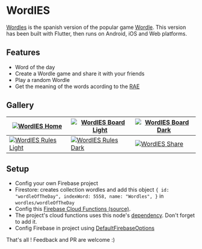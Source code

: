 # WordlES

[Wordles](http://wordles.online "Wordles") is the spanish version of the popular game [Wordle](http://nytimes.com/wordle "Wordle"). This version has been built with Flutter, then runs on Android, iOS and Web platforms. 

## Features
- Word of the day
- Create a Wordle game and share it with your friends
- Play a random Wordle
- Get the meaning of the words acording to the [RAE](http://rae.es/ "RAE")

## Gallery
| [![WordlES Home](https://ianpedraza.com/wordles/img/1.jpeg "WordlES Home")](https://ianpedraza.com/wordles/img/1.jpeg "WordlES Home") |  [![WordlES Board Light](https://ianpedraza.com/wordles/img/2.jpeg "WordlES Board Light")](https://ianpedraza.com/wordles/img/2.jpeg "WordlES Board Light") | [![WordlES Board Dark](https://ianpedraza.com/wordles/img/3.jpeg "WordlES Board Dark")](https://ianpedraza.com/wordles/img/3.jpeg "WordlES Board Dark")  |
| ------------ | ------------ | ------------ |
| [![WordlES Rules Light](https://ianpedraza.com/wordles/img/4.jpeg "WordlES Rules Light")](https://ianpedraza.com/wordles/img/4.jpeg "WordlES Rules Light") | [![WordlES Rules Dark](https://ianpedraza.com/wordles/img/5.jpeg "WordlES Rules Dark")](https://ianpedraza.com/wordles/img/5.jpeg "WordlES Rules Dark") |  [![WordlES Share](https://ianpedraza.com/wordles/img/6.jpeg "WordlES Share")](https://ianpedraza.com/wordles/img/6.jpeg "WordlES Share") |

## Setup
- Config your own Firebase project
- Firestore: creates collection wordles and add this object 
`
{
  id: "wordleOfTheDay",
  indexWord: 5558,
  name: "Wordles",
}
`
in `wordles/wordleOfTheDay`
- Config this [Firebase Cloud Functions (source)](https://gist.github.com/ianpedraza/0c416be93ef4104c240067a238a43ac4 "Cloud Functions").
- The project's cloud functions uses this node's [dependency](https://www.npmjs.com/package/rae-api "dependency"). Don't forget to add it.
- Config Firebase in project using [DefaultFirebaseOptions](https://firebase.flutter.dev/docs/cli/ "DefaultFirebaseOptions")

That's all ! Feedback and PR are welcome :)
